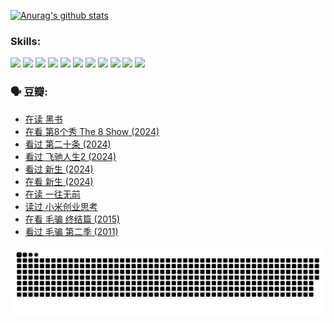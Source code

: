
[![Anurag's github stats](https://github-readme-stats.vercel.app/api?username=w940853815)](https://github.com/anuraghazra/github-readme-stats)

### Skills:

<code><img height="32" src="https://cdn.jsdelivr.net/npm/simple-icons@v5/icons/python.svg"></code>
<code><img height="32" src="https://cdn.jsdelivr.net/npm/simple-icons@v5/icons/javascript.svg"></code>
<code><img height="32" src="https://cdn.jsdelivr.net/npm/simple-icons@v5/icons/django.svg"></code>
<code><img height="32" src="https://cdn.jsdelivr.net/npm/simple-icons@v5/icons/flask.svg"></code>
<code><img height="32" src="https://cdn.jsdelivr.net/npm/simple-icons@v5/icons/vuetify.svg"></code>
<code><img height="32" src="https://cdn.jsdelivr.net/npm/simple-icons@v5/icons/git.svg"></code>
<code><img height="32" src="https://cdn.jsdelivr.net/npm/simple-icons@v5/icons/docker.svg"></code>
<code><img height="32" src="https://cdn.jsdelivr.net/npm/simple-icons@v5/icons/postgresql.svg"></code>
<code><img height="32" src="https://cdn.jsdelivr.net/npm/simple-icons@v5/icons/elasticsearch.svg"></code>
<code><img height="32" src="https://cdn.jsdelivr.net/npm/simple-icons@v5/icons/macos.svg"></code>
<code><img height="32" src="https://cdn.jsdelivr.net/npm/simple-icons@v5/icons/linux.svg"></code>

### 🗣 豆瓣:

<!-- DOUBAN-ACTIVITIES:START -->
- [在读 黑书](https://www.douban.com/people/136069238/status/4621189759/?_i=17122540)
- [在看 第8个秀 The 8 Show‎ (2024)](https://www.douban.com/people/136069238/status/4619801154/?_i=17122540)
- [看过 第二十条‎ (2024)](https://www.douban.com/people/136069238/status/4618624208/?_i=17122540)
- [看过 飞驰人生2‎ (2024)](https://www.douban.com/people/136069238/status/4616048805/?_i=17122540)
- [看过 新生‎ (2024)](https://www.douban.com/people/136069238/status/4612373431/?_i=17122541)
- [在看 新生‎ (2024)](https://www.douban.com/people/136069238/status/4607441062/?_i=17122541)
- [在读 一往无前](https://www.douban.com/people/136069238/status/4590507310/?_i=17122541)
- [读过 小米创业思考](https://www.douban.com/people/136069238/status/4590506983/?_i=17122541)
- [在看 毛骗 终结篇‎ (2015)](https://www.douban.com/people/136069238/status/4581971924/?_i=17122541)
- [看过 毛骗 第二季‎ (2011)](https://www.douban.com/people/136069238/status/4581971810/?_i=17122541)
<!-- DOUBAN-ACTIVITIES:END -->


![Snake animation](https://raw.githubusercontent.com/w940853815/w940853815/output/github-contribution-grid-snake.svg)

<!--
**w940853815/w940853815** is a ✨ _special_ ✨ repository because its `README.md` (this file) appears on your GitHub profile.

Here are some ideas to get you started:

- 🔭 I’m currently working on ...
- 🌱 I’m currently learning ...
- 👯 I’m looking to collaborate on ...
- 🤔 I’m looking for help with ...
- 💬 Ask me about ...
- 📫 How to reach me: ...
- 😄 Pronouns: ...
- ⚡ Fun fact: ...
-->
